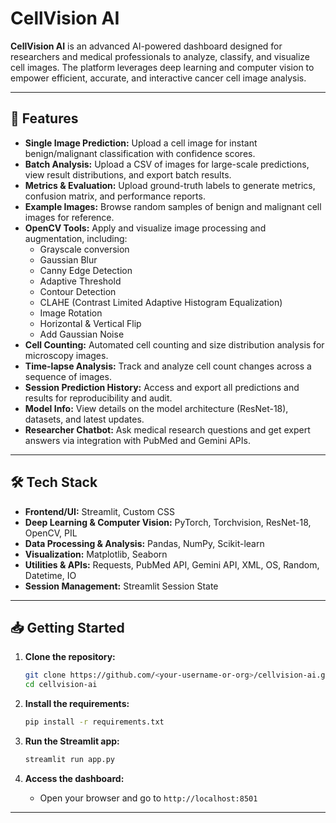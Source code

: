 # CellVision AI

**CellVision AI** is an advanced AI-powered dashboard designed for researchers and medical professionals to analyze, classify, and visualize cell images. The platform leverages deep learning and computer vision to empower efficient, accurate, and interactive cancer cell image analysis.

---

## 🚀 Features

- **Single Image Prediction:** Upload a cell image for instant benign/malignant classification with confidence scores.
- **Batch Analysis:** Upload a CSV of images for large-scale predictions, view result distributions, and export batch results.
- **Metrics & Evaluation:** Upload ground-truth labels to generate metrics, confusion matrix, and performance reports.
- **Example Images:** Browse random samples of benign and malignant cell images for reference.
- **OpenCV Tools:** Apply and visualize image processing and augmentation, including:
  - Grayscale conversion
  - Gaussian Blur
  - Canny Edge Detection
  - Adaptive Threshold
  - Contour Detection
  - CLAHE (Contrast Limited Adaptive Histogram Equalization)
  - Image Rotation
  - Horizontal & Vertical Flip
  - Add Gaussian Noise
- **Cell Counting:** Automated cell counting and size distribution analysis for microscopy images.
- **Time-lapse Analysis:** Track and analyze cell count changes across a sequence of images.
- **Session Prediction History:** Access and export all predictions and results for reproducibility and audit.
- **Model Info:** View details on the model architecture (ResNet-18), datasets, and latest updates.
- **Researcher Chatbot:** Ask medical research questions and get expert answers via integration with PubMed and Gemini APIs.

---

## 🛠️ Tech Stack

- **Frontend/UI:** Streamlit, Custom CSS
- **Deep Learning & Computer Vision:** PyTorch, Torchvision, ResNet-18, OpenCV, PIL
- **Data Processing & Analysis:** Pandas, NumPy, Scikit-learn
- **Visualization:** Matplotlib, Seaborn
- **Utilities & APIs:** Requests, PubMed API, Gemini API, XML, OS, Random, Datetime, IO
- **Session Management:** Streamlit Session State

---

## 📥 Getting Started

1. **Clone the repository:**
   ```bash
   git clone https://github.com/<your-username-or-org>/cellvision-ai.git
   cd cellvision-ai
   ```

2. **Install the requirements:**
   ```bash
   pip install -r requirements.txt
   ```

3. **Run the Streamlit app:**
   ```bash
   streamlit run app.py
   ```

4. **Access the dashboard:**
   - Open your browser and go to `http://localhost:8501`

---

